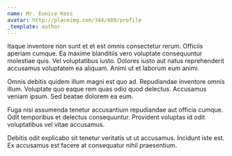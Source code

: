 ```yaml
---
name: Mr. Eunice Koss
avatar: http://placeimg.com/344/480/profile
_template: author
---
```

Itaque inventore non sunt et et est omnis consectetur rerum. Officiis aperiam cumque. Ea maxime blanditiis vero voluptate consequuntur molestiae quis. Vel voluptatibus iusto. Dolores iusto aut natus reprehenderit accusamus voluptatem ea aliquam. Animi ut et laborum eum animi.
  
Omnis debitis quidem illum magni est quo ad. Repudiandae inventore omnis illum. Voluptate quo eaque rem quas odio quod delectus. Accusamus veniam ipsum. Sed beatae dolorem ea eum.
  
Fuga nisi assumenda tenetur accusantium repudiandae aut officia cumque. Odit temporibus et delectus consequuntur. Provident voluptas id odit voluptatibus vel vitae accusamus.
  
Debitis odit explicabo sit tenetur veritatis ut ut accusamus. Incidunt iste est. Ex accusamus est facere at consequatur nihil praesentium.

